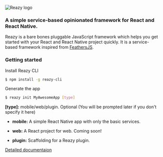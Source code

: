 
![Reazy logo](http://docs.reazyframework.io/images/text-logo.png)

### A simple service-based opinionated framework for React and React Native.

Reazy is a bare bones pluggable JavaScript framework which helps you get started with your React and React Native project quickly. It is a service-based framework inspired from [FeathersJS](http://feathersjs.com/).

### Getting started

Install Reazy CLI
```sh
$ npm install -g reazy-cli
```

Generate the app
```sh
$ reazy init MyAwesomeApp [type]
```

**\[type\]:** mobile/web/plugin. Optional (You will be prompted later if you don't specify it here)

  - **mobile:** A simple React Native app with only the basic services.

  - **web:** A React project for web. Coming soon!

  - **plugin:** Scaffolding for a Reazy plugin.

[Detailed documentaion](http://docs.reazyframework.io/)
